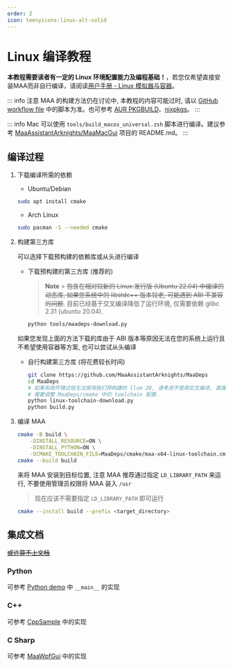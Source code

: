 ```yaml
---
order: 2
icon: teenyicons:linux-alt-solid
---
```


# Linux 编译教程

**本教程需要读者有一定的 Linux 环境配置能力及编程基础！**，若您仅希望直接安装MAA而非自行编译，请阅读[用户手册 - Linux 模拟器与容器](../manual/device/linux.md)。

::: info 注意
MAA 的构建方法仍在讨论中, 本教程的内容可能过时, 请以 [GitHub workflow file](https://github.com/MaaAssistantArknights/MaaAssistantArknights/blob/master/.github/workflows/ci.yml#L134) 中的脚本为准。也可参考 [AUR PKGBUILD](https://aur.archlinux.org/cgit/aur.git/tree/PKGBUILD?h=maa-assistant-arknights)、[nixpkgs](https://github.com/NixOS/nixpkgs/blob/nixos-unstable/pkgs/by-name/ma/maa-assistant-arknights/package.nix)。
:::

::: info
Mac 可以使用 `tools/build_macos_universal.zsh` 脚本进行编译。建议参考 [MaaAssistantArknights/MaaMacGui](https://github.com/MaaAssistantArknights/MaaMacGui) 项目的 README.md。
:::

## 编译过程

1. 下载编译所需的依赖

   - Ubuntu/Debian

   ```bash
   sudo apt install cmake
   ```

   - Arch Linux

   ```bash
   sudo pacman -S --needed cmake
   ```

2. 构建第三方库

   可以选择下载预构建的依赖库或从头进行编译

   - 下载预构建的第三方库 (推荐的)

     > **Note** > ~~包含在相对较新的 Linux 发行版 (Ubuntu 22.04) 中编译的动态库, 如果您系统中的 libstdc++ 版本较老, 可能遇到 ABI 不兼容的问题~~.
     > 目前已经基于交叉编译降低了运行环境, 仅需要依赖 glibc 2.31 (ubuntu 20.04).

     ```bash
     python tools/maadeps-download.py
     ```

   如果您发现上面的方法下载的库由于 ABI 版本等原因无法在您的系统上运行且不希望使用容器等方案, 也可以尝试从头编译

   - 自行构建第三方库 (将花费较长时间)

     ```bash
     git clone https://github.com/MaaAssistantArknights/MaaDeps
     cd MaaDeps
     # 如果系统环境过低无法使用我们预构建的 llvm 20, 请考虑不使用交叉编译, 直接使用本地编译环境.
     # 需要调整 MaaDeps/cmake 中的 toolchain 配置.
     python linux-toolchain-download.py
     python build.py
     ```

3. 编译 MAA

   ```bash
   cmake -B build \
       -DINSTALL_RESOURCE=ON \
       -DINSTALL_PYTHON=ON \
       -DCMAKE_TOOLCHAIN_FILE=MaaDeps/cmake/maa-x64-linux-toolchain.cmake
   cmake --build build
   ```

   来将 MAA 安装到目标位置, 注意 MAA 推荐通过指定 `LD_LIBRARY_PATH` 来运行, 不要使用管理员权限将 MAA 装入 `/usr`

   > 现在应该不需要指定 `LD_LIBRARY_PATH` 即可运行

   ```bash
   cmake --install build --prefix <target_directory>
   ```

## 集成文档

[~~或许算不上文档~~](../protocol/integration.md)

### Python

可参考 [Python demo](https://github.com/MaaAssistantArknights/MaaAssistantArknights/blob/master/src/Python/sample.py) 中 `__main__` 的实现

### C++

可参考 [CppSample](https://github.com/MaaAssistantArknights/MaaAssistantArknights/blob/master/src/Cpp/main.cpp) 中的实现

### C Sharp

<!-- Do not use C#, MD003/heading-style: Heading style [Expected: atx; Actual: atx_closed] -->

可参考 [MaaWpfGui](https://github.com/MaaAssistantArknights/MaaAssistantArknights/blob/master/src/MaaWpfGui/Main/AsstProxy.cs) 中的实现
